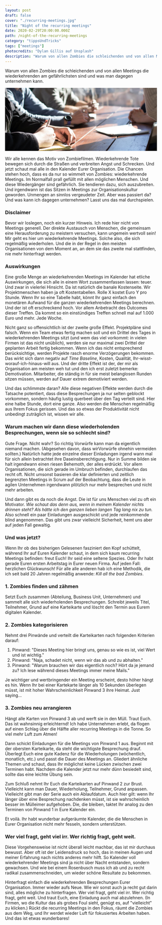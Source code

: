 ```yaml
---
layout: post
draft: false
cover: "./recurring-meetings.jpg"
title: "Night of the recurring meetings"
date: 2020-02-29T20:00:00.000Z
path: /night-of-the-recurring-meetings
category: "tippsUndTricks"
tags: ["meetings"]
photocredits: "Dylan Gillis auf Unsplash"
description: "Warum von allen Zombies die schleichenden und von allen Meetings die wiederkehrenden am gefährlichsten sind und was man dagegen unternehmen kann."
---
```


Warum von allen Zombies die schleichenden und von allen Meetings die wiederkehrenden am gefährlichsten sind und was man dagegen unternehmen kann.

![Wiederkehrende Besprechungen](./recurring-meetings.jpg)

Wir alle kennen das Motiv von Zombiefilmen. Wiederkehrende Tote bewegen sich durch die Straßen und verbreiten Angst und Schrecken. Und jetzt schaut mal alle in den Kalender Eurer Organisation. Die Chancen stehen hoch, dass es da nur so wimmelt von Zombies: wiederkehrende Meetings. Im Normalfall prall gefüllt mit allen möglichen Menschen. Und diese Wiedergänger sind gefährlich. Sie tendieren dazu, sich auszubreiten. Und irgendwann ist das Sitzen in Meetings zur Organisationskultur geworden. Unmengen an sinnlos vergeudeter Zeit. Aber was passiert da? Und was kann ich dagegen unternehmen? Lasst uns das mal durchspielen.

### Disclaimer

Bevor wir loslegen, noch ein kurzer Hinweis. Ich rede hier nicht von Meetings generell. Der direkte Austausch von Menschen, die gemeinsam eine Herausforderung zu meistern versuchen, kann ungemein wertvoll sein! Mir geht es hier um wiederkehrende Meetings. Solche also, die sich regelmäßig wiederholen. Und die in der Regel in den meisten Organisationen von dem Moment an, an dem sie das zweite mal stattfinden, nie mehr hinterfragt werden.

### Auswirkungen

Eine große Menge an wiederkehrenden Meetings im Kalender hat etliche Auswirkungen, die sich alle in einem Wort zusammenfassen lassen: teuer. Und zwar in vielerlei Hinsicht. Da ist natürlich die banale Kostenseite. Wir Projektmenschen haben ja oft Kostentabellen. Rolle X kostet Euro Y pro Stunde. Wenn Ihr so eine Tabelle habt, könnt Ihr ganz einfach den monetären Aufwand für die ganzen wiederkehrenden Meetings berechnen. Und der ist oft erschreckend hoch. Vor allem Anbetracht des Outcomes dieser Treffen. Da kommt so ein einstündiges Treffen schnell mal auf 1.000 Euro und mehr. Jede Woche.

Nicht ganz so offensichtlich ist der zweite große Effekt. Projektpläne sind falsch. Wenn ein Team etwas fertig machen soll und ein Drittel des Tages in wiederkehrenden Meetings sitzt (und wem das viel vorkommt: in vielen Firmen ist das nicht unüblich), werden sie nur maximal zwei Drittel der geplanten Arbeit fertig bekommen. Wenn ich das nicht entsprechend berücksichtige, werden Projekte rasch enorme Verzögerungen bekommen. Das wirkt sich dann negativ auf _Time Baseline_, Kosten, Qualität, Ihr-wisst-worauf-ich-hinaus-will aus.
Und der dritte Effekt ist der, der mir als Organisation am meisten weh tut und den ich erst zuletzt bemerke: Demotivation. Mitarbeiter, die ständig in für sie meist belanglosen Runden sitzen müssen, werden auf Dauer extrem demotiviert werden.

Und das schlimmste daran? Alle diese negativen Effekte werden durch die Tatsache potentiert, dass diese Besprechungen ja nur selten geblockt vorkommen, sondern häufig lustig querbeet über den Tag verteilt sind. Hier eine halbe Stunde, dort eine ganze. Also werden die Menschen regelmäßig aus Ihrem Fokus gerissen. Und das so etwas der Produktivität nicht unbedingt zuträglich ist, wissen wir alle.

### Warum machen wir dann diese wiederholenden Besprechungen, wenn sie so schlecht sind?

Gute Frage. Nicht wahr? So richtig Vorwürfe kann man da eigentlich niemand machen. (Abgesehen davon, dass wirVorwürfe ohnehin vermeiden sollten.) Natürlich hatte jede einzelne dieser Einladungen irgend wann mal für sich allein betrachtet ihre Daseinsberechtigung. Nur in Summe bilden sie halt irgendwann einen riesen Behemoth, der alles erdrückt. Vor allem Organisationen, die sich gerade im Umbruch befinden, durchlaufen das recht oft. Nicht umsonst basieren die klar definierten und zeitlich begrenzten Meetings in Scrum auf der Beobachtung, dass die Leute in agilen Unternehmen irgendwann plötzlich nur mehr besprechen und nicht mehr arbeiten.

Und dann gibt es da noch die Angst. Die ist für uns Menschen viel zu oft ein Motivator. _Wie schaut das denn aus, wenn in meinem Kalender nichts drinnen steht? Als hätte ich den ganzen lieben langen Tag lang nix zu tun._ Also schnell ein paar Einladungen ausgeschickt und jede reinkommende blind angenommen.
Das gibt uns zwar vielleicht Sicherheit, hemt uns aber auf jeden Fall gewaltig.

### Und was jetzt?

Wenn Ihr ob des bisherigen Gelesenen fasziniert den Kopf schüttelt, während Ihr auf Euren Kalender schaut, in dem sich kaum recurring Meetings befinden: freut Euch! Ihr seid eine seltene Spezies. Oder Ihr habt gerade Euren ersten Arbeitstag in Eurer neuen Firma. Auf jeden Fall: herzlichen Glückwunsch!
Für alle alle anderen hab ich eine Methodik, die ich seit bald 20 Jahren regelmäßig anwende: _Kill all the bad Zombies_.

### 1. Zombies finden und zähmen

Setzt Euch zusammen (Abteilung, Business Unit, Unternehmen) und sammelt alle sich wiederholenden Besprechungen. Schreibt jeweils Titel, Teilnehmer, Grund auf eine Karteikarte und löscht den Termin aus Eurem digitalen Kalender.

### 2. Zombies kategorisieren

Nehmt drei Pinwände und verteilt die Karteikarten nach folgenden Kriterien darauf:

1. Pinwand: "Dieses Meeting hier bringt uns, genau so wie es ist, viel Wert und ist wichtig."
2. Pinwand: "Naja, schadet nicht, wenn wir das ab und zu abhalten."
3. Pinwand: "Warum brauchen wir das eigentlich noch? Hört da je jemand zu? Ich lese während dieses Meetings immer meine Mails."

Je wichtiger und wertbringender ein Meeting erscheint, desto höher hängt es hin. Wenn Ihr bei einer Kartekarte länger als 10 Sekunden überlegen müsst, ist mit hoher Wahrscheinlichkeit Pinwand 3 ihre Heimat. Just saying...

### 3. Zombies neu arrangieren

Hängt alle Karten von Pinwand 3 ab und werft sie in den Müll. Traut Euch. Das ist wahnsinnig erleichternd! Ich habe Unternehmen erlebt, da flogen auf einen Schlag über die Hälfte aller recurring Meetings in die Tonne. So viel mehr Luft zum Atmen!

Dann schickt Einladungen für die Meetings von Pinwand 1 aus. Beginnt mit der obersten Karteikarte, da steht die wichtigste Besprechung drauf. Überlegt Euch eine gute Kadenz für die Wiederholungen (wöchentlich, monatlich, etc.) und passt die Dauer des Meetings an. Gliedert ähnliche Themen und schaut, dass Ihr möglichst keine Lücken zwischen zwei Terminen habt. Nachdem die Kalender jetzt nur mehr dünn besiedelt sind, sollte das eine leichte Übung sein.

Zum Schluß nehmt Ihr Euch die Karteikarten auf Pinwand 2 zur Brust. Vielleicht kann man Dauer, Wiederholung, Teilnehmer, Grund anpassen. Vielleicht gibt man der Serie auch ein Ablaufdatum. Auch hier gilt: wenn Ihr länger über eine Besprechung nachdenken müsst, ist sie wahrscheinlich besser im Mülleimer aufgehoben. Die, die bleiben, taktet Ihr analog zu den Terminen von Pinwand 1 in Eure Kalender ein.

Et voilà. Ihr habt wunderbar aufgeräumte Kalender, die die Menschen in Eurer Organisation nicht mehr fesseln, sondern unterstützen.

### Wer viel fragt, geht viel irr. Wer richtig fragt, geht weit.

Diese Vorgehensweise ist nicht überall leicht machbar, das ist mir durchaus bewusst. Aber oft ist der Leidensdruck so hoch, das in meinen Augen und meiner Erfahrung nach nichts anderes mehr hilft. So Kalender voll wiederkehrender Meetings sind ja nicht über Nacht entstanden, sondern gewachsen. Und wie bei einem Rosenbusch muss ich ab und zu recht radikal zusammenschneiden, um wieder schöne Resultate zu bekommen.

Hinterfragt einfach die wiederkehrenden Besprechungen Eurer Organisation. Immer wieder aufs Neue. Wie wir sonst auch ja recht gut darin sind, alles mögliche zu hinterfragen. Wer viel fragt, geht viel irr. Wer richtig fragt, geht weit. Und traut Euch, eine Einladung auch mal abzulehnen. (In Firmen, wo die Kultur das als grobes Foul sieht, genügt es, auf "vielleicht" zu klicken.)
Rückt die recurring Meetings in den Fokus, räumt die Zombies aus dem Weg, und Ihr werdet wieder Luft für fokusiertes Arbeiten haben. Und das ist etwas wunderbares!

